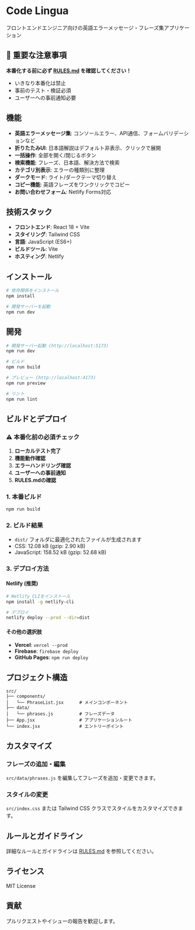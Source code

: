 # Code Lingua

フロントエンドエンジニア向けの英語エラーメッセージ・フレーズ集アプリケーション

## 🚨 重要な注意事項

**本番化する前に必ず [RULES.md](./RULES.md) を確認してください！**

- いきなり本番化は禁止
- 事前のテスト・検証必須
- ユーザーへの事前通知必要

## 機能

- **英語エラーメッセージ集**: コンソールエラー、API通信、フォームバリデーションなど
- **折りたたみUI**: 日本語解説はデフォルト非表示、クリックで展開
- **一括操作**: 全部を開く/閉じるボタン
- **検索機能**: フレーズ、日本語、解決方法で検索
- **カテゴリ別表示**: エラーの種類別に整理
- **ダークモード**: ライト/ダークテーマ切り替え
- **コピー機能**: 英語フレーズをワンクリックでコピー
- **お問い合わせフォーム**: Netlify Forms対応

## 技術スタック

- **フロントエンド**: React 18 + Vite
- **スタイリング**: Tailwind CSS
- **言語**: JavaScript (ES6+)
- **ビルドツール**: Vite
- **ホスティング**: Netlify

## インストール

```bash
# 依存関係をインストール
npm install

# 開発サーバーを起動
npm run dev
```

## 開発

```bash
# 開発サーバー起動 (http://localhost:5173)
npm run dev

# ビルド
npm run build

# プレビュー (http://localhost:4173)
npm run preview

# リント
npm run lint
```

## ビルドとデプロイ

### ⚠️ 本番化前の必須チェック

1. **ローカルテスト完了**
2. **機能動作確認**
3. **エラーハンドリング確認**
4. **ユーザーへの事前通知**
5. **RULES.mdの確認**

### 1. 本番ビルド
```bash
npm run build
```

### 2. ビルド結果
- `dist/` フォルダに最適化されたファイルが生成されます
- CSS: 12.08 kB (gzip: 2.90 kB)
- JavaScript: 158.52 kB (gzip: 52.68 kB)

### 3. デプロイ方法

#### Netlify (推奨)
```bash
# Netlify CLIをインストール
npm install -g netlify-cli

# デプロイ
netlify deploy --prod --dir=dist
```

#### その他の選択肢
- **Vercel**: `vercel --prod`
- **Firebase**: `firebase deploy`
- **GitHub Pages**: `npm run deploy`

## プロジェクト構造

```
src/
├── components/
│   └── PhraseList.jsx      # メインコンポーネント
├── data/
│   └── phrases.js          # フレーズデータ
├── App.jsx                 # アプリケーションルート
└── index.jsx               # エントリーポイント
```

## カスタマイズ

### フレーズの追加・編集
`src/data/phrases.js` を編集してフレーズを追加・変更できます。

### スタイルの変更
`src/index.css` または Tailwind CSS クラスでスタイルをカスタマイズできます。

## ルールとガイドライン

詳細なルールとガイドラインは [RULES.md](./RULES.md) を参照してください。

## ライセンス

MIT License

## 貢献

プルリクエストやイシューの報告を歓迎します。
